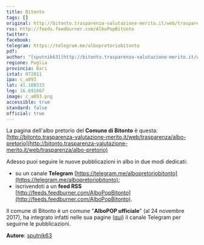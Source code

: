 ```yaml
---
title: Bitonto
tags: []
original: http://bitonto.trasparenza-valutazione-merito.it/web/trasparenza/albo-pretorio
rss: http://feeds.feedburner.com/AlboPopBitonto
twitter: 
facebook: 
telegram: https://telegram.me/albopretoriobitonto
pdf: 
author: "[sputnik63](http://bitonto.trasparenza-valutazione-merito.it/web/trasparenza/albo-pretorio)"
regione: Puglia
provincia: Bari
istat: 072011
ipa: c_a893
lat: 41.108333
lng: 16.691667
image: c_a893.png
accessible: true
standard: false
official: true
---
```


La pagina dell'albo pretorio del **Comune di Bitonto** è questa: [http://bitonto.trasparenza-valutazione-merito.it/web/trasparenza/albo-pretorio](http://bitonto.trasparenza-valutazione-merito.it/web/trasparenza/albo-pretorio)

Adesso puoi seguire le nuove pubblicazioni in albo in due modi dedicati:

* su un canale **Telegram** [https://telegram.me/albopretoriobitonto](https://telegram.me/albopretoriobitonto);
* iscrivendoti a un **feed RSS** [http://feeds.feedburner.com/AlboPopBitonto](http://feeds.feedburner.com/AlboPopBitonto).

Il comune di Bitonto è un comune "**AlboPOP ufficiale**" (al 24 novembre 2017), ha integrato infatti nelle sua pagine ([qui](http://www.comune.bitonto.ba.it/atti/albopretorio.html)) il canale Telegram per seguirne le pubblicazioni.

**Autore**: [sputnik63](https://github.com/sputnik63)

